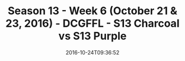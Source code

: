 ---
title: Season 13 - Week 6 (October 21 & 23, 2016) - DCGFFL - S13 Charcoal vs S13 Purple
teams-score:
- team: _teams/s13-charcoal.md
  score: 32
- team: _teams/s13-purple.md
  score: 6
mvp: A. Robbins (Charcoal); J. Fuglesten (Purple)
game-ball: M. Weir (Charcoal); M. Scuzzarella (Purple)
sportsperson: ''
season: 13
week: 6
date: '2016-10-24T09:36:52'
pageid: season-13-week-6-october-21-23-2016-4813-vs-4825
---